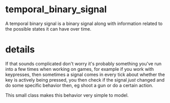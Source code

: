 # temporal_binary_signal
A temporal binary signal is a binary signal along with information related to the possible states it can have over time. 

# details

If that sounds complicated don't worry it's probably something you've run into a few times when working on games, 
for example if you work with keypresses, then sometimes a signal comes in every tick about whether the key is actively being pressed,
you then check if the signal *just* changed and do some specific behavior then, eg shoot a gun or do a certain action.

This small class makes this behavior very simple to model.
